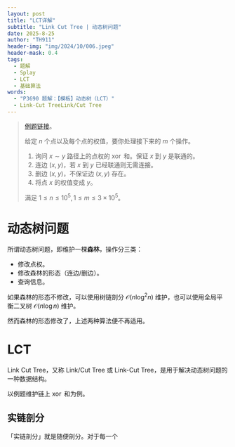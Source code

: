 ```yaml
---
layout: post
title: "LCT详解"
subtitle: "Link Cut Tree | 动态树问题"
date: 2025-8-25
author: "TH911"
header-img: "img/2024/10/006.jpeg"
header-mask: 0.4
tags:
  - 题解
  - Splay
  - LCT
  - 基础算法
words:
  - "P3690 题解：【模板】动态树（LCT）"
  - Link-Cut TreeLink/Cut Tree
---
```


> [例题链接](https://www.luogu.com.cn/problem/P3690)。
>
> 给定 $n$ 个点以及每个点的权值，要你处理接下来的 $m$ 个操作。  
>
> 1. 询问 $x\sim y$ 路径上的点权的 $\operatorname{xor}$ 和。保证 $x$ 到 $y$ 是联通的。
> 2. 连边 $(x,y)$，若 $x$ 到 $y$ 已经联通则无需连接。
> 3. 删边 $(x,y)$，不保证边 $(x,y)$ 存在。
> 4. 将点 $x$ 的权值变成 $y$。
>
> 满足 $1\leq n\leq10^5,1\leq m\leq3\times10^5$。

# 动态树问题

所谓动态树问题，即维护一棵**森林**，操作分三类：

* 修改点权。
* 修改森林的形态（连边/删边）。
* 查询信息。

如果森林的形态不修改，可以使用树链剖分 $\mathcal O\left(n\log^2n\right)$ 维护，也可以使用全局平衡二叉树 $\mathcal O(n\log n)$ 维护。

然而森林的形态修改了，上述两种算法便不再适用。

# LCT

Link Cut Tree，又称 Link/Cut Tree 或 Link-Cut Tree，是用于解决动态树问题的一种数据结构。

以例题维护链上 $\operatorname{xor}$ 和为例。

## 实链剖分

「实链剖分」就是随便剖分。对于每一个